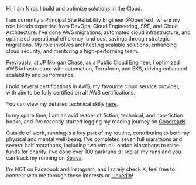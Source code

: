 Hi, I am Niraj. I build and optimize solutions in the Cloud.

I am currently a Principal Site Reliability Engineer @OpenText, where my role blends expertise from DevOps, Cloud Engineering, SRE, and Cloud Architecture. I've done AWS migrations, automated cloud infrastructure, and optimized operational efficiency, and cost savings through strategic migrations. My role involves architecting scalable solutions, enhancing cloud security, and mentoring a high-performing team.

Previously, at JP Morgan Chase, as a Public Cloud Engineer, I optimized AWS infrastructure with automation, Terraform, and EKS, driving enhanced scalability and performance.

I hold several certifications in AWS, my favourite cloud service provider, with aim to be fully certified on all AWS certifications.

You can view my detailed technical skills [here](docs/skills.md).

In my spare time, I am an avid reader of fiction, technical, and non-fiction books, and I’ve recently started logging my reading journey on [Goodreads](https://www.goodreads.com/user/show/178846143-niraj-gurupanchayan).

Outside of work, running is a key part of my routine, contributing to both my physical and mental well-being. I’ve completed seven full marathons and several half marathons, including two virtual London Marathons to raise funds for charity. I’ve done over 100 parkruns :) I log all my runs and you can track my running on [Strava](https://www.strava.com/athletes/21360851?hl=en-GB). 

I'm NOT on Facebook and Instagram, and I rarely check X, feel free to connect with me through these interests or [LinkedIn](https://www.linkedin.com/in/niraj-gurupanchayan/)!